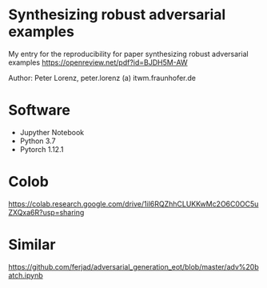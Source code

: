 # Synthesizing robust adversarial examples

My entry for the reproducibility for paper synthesizing robust adversarial examples https://openreview.net/pdf?id=BJDH5M-AW

Author: Peter Lorenz, peter.lorenz (a) itwm.fraunhofer.de



# Software

 - Jupyther Notebook
 - Python 3.7
 - Pytorch 1.12.1
 
 
 # Colob
 
 https://colab.research.google.com/drive/1il6RQZhhCLUKKwMc2O6C0OC5uZXQxa6R?usp=sharing



# Similar

https://github.com/ferjad/adversarial_generation_eot/blob/master/adv%20batch.ipynb
